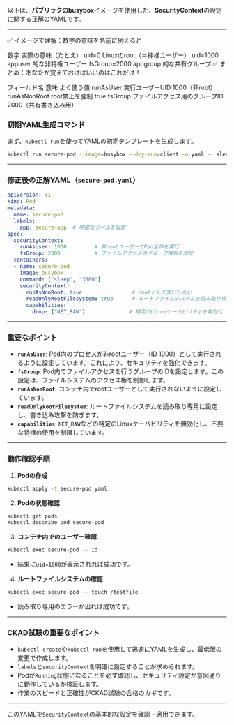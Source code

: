 以下は、**パブリックのbusybox**イメージを使用した、**SecurityContext**の設定に関する正解のYAMLです。

---

✅ イメージで理解：数字の意味を名前に例えると

数字	実際の意味（たとえ）
uid=0	Linuxのroot（＝神様ユーザー）
uid=1000	appuser 的な非特権ユーザー
fsGroup=2000	appgroup 的な共有グループ
✅ まとめ：あなたが覚えておけばいいのはこれだけ！

フィールド名	意味	よく使う値
runAsUser	実行ユーザーUID	1000（非root）
runAsNonRoot	root禁止を強制	true
fsGroup	ファイルアクセス用のグループID	2000（共有書き込み用）

### 初期YAML生成コマンド

まず、`kubectl run`を使ってYAMLの初期テンプレートを生成します。

```bash
kubectl run secure-pod --image=busybox --dry-run=client -o yaml -- sleep 3600 > secure-pod.yaml
```

---

### 修正後の正解YAML（`secure-pod.yaml`）

```yaml
apiVersion: v1
kind: Pod
metadata:
  name: secure-pod
  labels:
    app: secure-app  # 明確なラベルを設定
spec:
  securityContext:
    runAsUser: 1000         # 非rootユーザーでPod全体を実行
    fsGroup: 2000           # ファイルアクセスのグループ権限を設定
  containers:
  - name: secure-pod
    image: busybox
    command: ["sleep", "3600"]
    securityContext:
      runAsNonRoot: true                # rootとして実行しない
      readOnlyRootFilesystem: true      # ルートファイルシステムを読み取り専用に
      capabilities:
        drop: ["NET_RAW"]              # 特定のLinuxケーパビリティを無効化
```

---

### 重要なポイント

- **`runAsUser`**: Pod内のプロセスが非rootユーザー（ID 1000）として実行されるように設定しています。これにより、セキュリティを強化できます。
- **`fsGroup`**: Pod内でファイルアクセスを行うグループのIDを設定します。この設定は、ファイルシステムのアクセス権を制御します。
- **`runAsNonRoot`**: コンテナ内でrootユーザーとして実行されないように設定しています。
- **`readOnlyRootFilesystem`**: ルートファイルシステムを読み取り専用に設定し、書き込み攻撃を防ぎます。
- **`capabilities`**: `NET_RAW`などの特定のLinuxケーパビリティを無効化し、不要な特権の使用を制限しています。

---

### 動作確認手順

1. **Podの作成**

```bash
kubectl apply -f secure-pod.yaml
```

2. **Podの状態確認**

```bash
kubectl get pods
kubectl describe pod secure-pod
```

3. **コンテナ内でのユーザー確認**

```bash
kubectl exec secure-pod -- id
```

- 結果に`uid=1000`が表示されれば成功です。

4. **ルートファイルシステムの確認**

```bash
kubectl exec secure-pod -- touch /testfile
```

- 読み取り専用のエラーが出れば成功です。

---

### CKAD試験の重要なポイント

- `kubectl create`や`kubectl run`を使用して迅速にYAMLを生成し、最低限の変更で作成します。
- `labels`と`securityContext`を明確に設定することが求められます。
- Podが`Running`状態になることを必ず確認し、セキュリティ設定が意図通りに動作しているか検証します。
- 作業のスピードと正確性がCKAD試験の合格のカギです。

---

このYAMLで`SecurityContext`の基本的な設定を確認・適用できます。